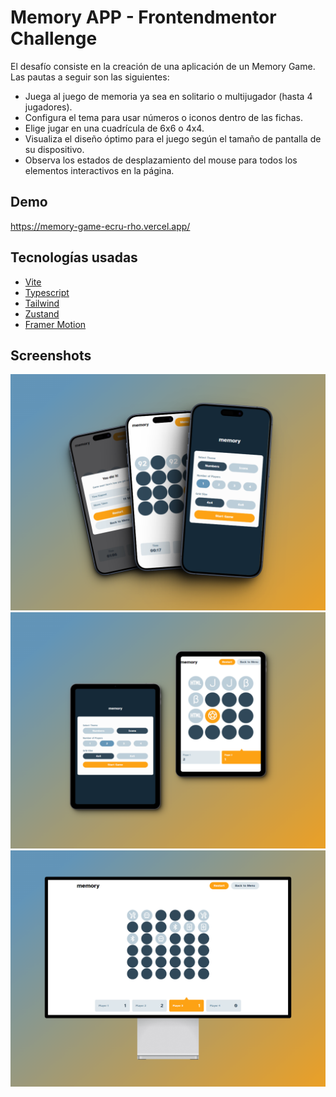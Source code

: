 # Memory APP - Frontendmentor Challenge
El desafío consiste en la creación de una aplicación de un Memory Game.
Las pautas a seguir son las siguientes:

- Juega al juego de memoria ya sea en solitario o multijugador (hasta 4 jugadores).
- Configura el tema para usar números o iconos dentro de las fichas.
- Elige jugar en una cuadrícula de 6x6 o 4x4.
- Visualiza el diseño óptimo para el juego según el tamaño de pantalla de su dispositivo.
- Observa los estados de desplazamiento del mouse para todos los elementos interactivos en la página.

## Demo
https://memory-game-ecru-rho.vercel.app/

## Tecnologías usadas
- [Vite][1]
- [Typescript][2]
- [Tailwind][3]
- [Zustand][4]
- [Framer Motion][5]

## Screenshots

![Mobile-shots](./screenshots/mobile-shots.png)
![Tablet-shots](./screenshots/tablet-shots.png)
![Desktop-shots](./screenshots/desktop-shots.png)

[1]: https://vitejs.dev/
[2]: https://www.typescriptlang.org/
[3]: https://tailwindcss.com/
[4]: https://zustand-demo.pmnd.rs/
[5]: https://www.framer.com/motion/